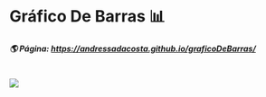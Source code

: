 # Gráfico De Barras 📊

##### 🌎 Página:  https://andressadacosta.github.io/graficoDeBarras/

# <img src="https://github.com/AndressaDaCosta/graficoDeBarras/blob/main/Images/Captura%20de%20Tela%202022-04-07%20a%CC%80s%2021.43.07.png?raw=true">
